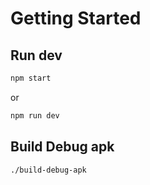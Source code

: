 # Getting Started

## Run dev

```bash
npm start
```

or

```bash
npm run dev
```

## Build Debug apk

```bash
./build-debug-apk
```
